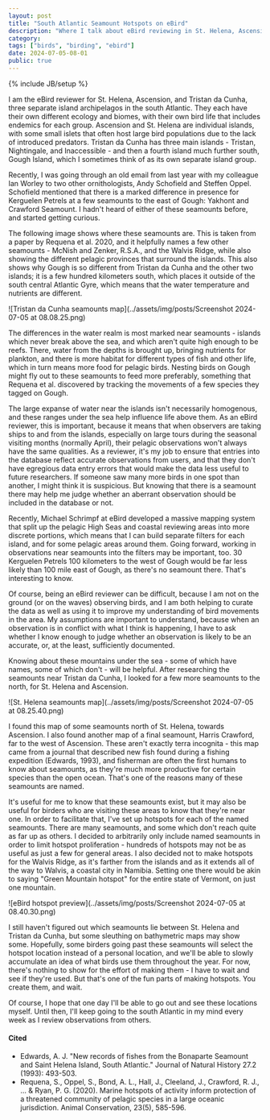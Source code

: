 ```yaml
---
layout: post
title: "South Atlantic Seamount Hotspots on eBird"
description: "Where I talk about eBird reviewing in St. Helena, Ascension, and Tristan da Cunha"
category:
tags: ["birds", "birding", "ebird"]
date: 2024-07-05-08-01
public: true
---
```

{% include JB/setup %}

I am the eBird reviewer for St. Helena, Ascension, and Tristan da Cunha, three separate island archipelagos in the south Atlantic. They each have their own different ecology and biomes, with their own bird life that includes endemics for each group. Ascension and St. Helena are individual islands, with some small islets that often host large bird populations due to the lack of introduced predators. Tristan da Cunha has three main islands - Tristan, Nightingale, and Inaccessible - and then a fourth island much further south, Gough Island, which I sometimes think of as its own separate island group.

Recently, I was going through an old email from last year with my colleague Ian Worley to two other ornithologists, Andy Schofield and Steffen Oppel. Schofield mentioned that there is a marked difference in presence for Kerguelen Petrels at a few seamounts to the east of Gough: Yakhont and Crawford Seamount. I hadn't heard of either of these seamounts before, and started getting curious. 

The following image shows where these seamounts are. This is taken from a paper by Requena et al. 2020, and it helpfully names a few other seamounts - McNish and Zenker, R.S.A., and the Walvis Ridge, while also showing the different pelagic provinces that surround the islands. This also shows why Gough is so different from Tristan da Cunha and the other two islands; it is a few hundred kilometers south, which places it outside of the south central Atlantic Gyre, which means that the water temperature and nutrients are different.

![Tristan da Cunha seamounts map](../assets/img/posts/Screenshot 2024-07-05 at 08.08.25.png)

The differences in the water realm is most marked near seamounts - islands which never break above the sea, and which aren't quite high enough to be reefs. There, water from the depths is brought up, bringing nutrients for plankton, and there is more habitat for different types of fish and other life, which in turn means more food for pelagic birds. Nesting birds on Gough might fly out to these seamounts to feed more preferably, something that Requena et al. discovered by tracking the movements of a few species they tagged on Gough. 

The large expanse of water near the islands isn't necessarily homogenous, and these ranges under the sea help influence life above them. As an eBird reviewer, this is important, because it means that when observers are taking ships to and from the islands, especially on large tours during the seasonal visiting months (normally April), their pelagic observations won't always have the same qualities. As a reviewer, it's my job to ensure that entries into the database reflect accurate observations from users, and that they don't have egregious data entry errors that would make the data less useful to future researchers. If someone saw many more birds in one spot than another, I might think it is suspicious. But knowing that there is a seamount there may help me judge whether an aberrant observation should be included in the database or not. 

Recently, Michael Schrimpf at eBird developed a massive mapping system that split up the pelagic High Seas and coastal reviewing areas into more discrete portions, which means that I can build separate filters for each island, and for some pelagic areas around them. Going forward, working in observations near seamounts into the filters may be important, too. 30 Kerguelen Petrels 100 kilometers to the west of Gough would be far less likely than 100 mile east of Gough, as there's no seamount there. That's interesting to know. 

Of course, being an eBird reviewer can be difficult, because I am not on the ground (or on the waves) observing birds, and I am both helping to curate the data as well as using it to improve my understanding of bird movements in the area. My assumptions are important to understand, because when an observation is in conflict with what I think is happening, I have to ask whether I know enough to judge whether an observation is likely to be an accurate, or, at the least, sufficiently documented.

Knowing about these mountains under the sea - some of which have names, some of which don't - will be helpful. After researching the seamounts near Tristan da Cunha, I looked for a few more seamounts to the north, for St. Helena and Ascension. 

![St. Helena seamounts map](../assets/img/posts/Screenshot 2024-07-05 at 08.25.40.png)

I found this map of some seamounts north of St. Helena, towards Ascension. I also found another map of a final seamount, Harris Crawford, far to the west of Ascension. These aren't exactly terra incognita - this map came from a journal that described new fish found during a fishing expedition (Edwards, 1993), and fisherman are often the first humans to know about seamounts, as they're much more productive for certain species than the open ocean. That's one of the reasons many of these seamounts are named. 

It's useful for me to know that these seamounts exist, but it may also be useful for birders who are visiting these areas to know that they're near one. In order to facilitate that, I've set up hotspots for each of the named seamounts. There are many seamounts, and some which don't reach quite as far up as others. I decided to arbitrarily only include named seamounts in order to limit hotspot proliferation - hundreds of hotspots may not be as useful as just a few for general areas. I also decided not to make hotspots for the Walvis Ridge, as it's farther from the islands and as it extends all of the way to Walvis, a coastal city in Namibia. Setting one there would be akin to saying "Green Mountain hotspot" for the entire state of Vermont, on just one mountain.

![eBird hotspot preview](../assets/img/posts/Screenshot 2024-07-05 at 08.40.30.png)

I still haven't figured out which seamounts lie between St. Helena and Tristan da Cunha, but some sleuthing on bathymetric maps may show some. Hopefully, some birders going past these seamounts will select the hotspot location instead of a personal location, and we'll be able to slowly accumulate an idea of what birds use them throughout the year. For now, there's nothing to show for the effort of making them - I have to wait and see if they're used. But that's one of the fun parts of making hotspots. You create them, and wait. 

Of course, I hope that one day I'll be able to go out and see these locations myself. Until then, I'll keep going to the south Atlantic in my mind every week as I review observations from others. 

#### Cited

- Edwards, A. J. "New records of fishes from the Bonaparte Seamount and Saint Helena Island, South Atlantic." Journal of Natural History 27.2 (1993): 493-503.
- Requena, S., Oppel, S., Bond, A. L., Hall, J., Cleeland, J., Crawford, R. J., ... & Ryan, P. G. (2020). Marine hotspots of activity inform protection of a threatened community of pelagic species in a large oceanic jurisdiction. Animal Conservation, 23(5), 585-596.